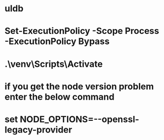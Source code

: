 # uldb
# Set-ExecutionPolicy -Scope Process -ExecutionPolicy Bypass

# .\venv\Scripts\Activate


# if you get the node version problem enter the below command

# set NODE_OPTIONS=--openssl-legacy-provider